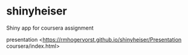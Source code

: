 # shinyheiser
Shiny app for coursera assignment

presentation <https://rmhogervorst.github.io/shinyheiser/Presentation coursera/index.html>
